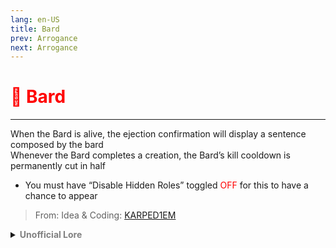```yaml
---
lang: en-US
title: Bard
prev: Arrogance
next: Arrogance
---
```


# <font color=red>🎻 <b>Bard</b></font> <Badge text="Hidden" type="tip" vertical="middle"/>
---

When the Bard is alive, the ejection confirmation will display a sentence composed by the bard<br>
Whenever the Bard completes a creation, the Bard’s kill cooldown is permanently cut in half
* You must have “Disable Hidden Roles” toggled <font color=red>OFF</font> for this to have a chance to appear

> From: Idea & Coding: [KARPED1EM](https://github.com/KARPED1EM)

<details>
<summary><b><font color=gray>Unofficial Lore</font></b></summary>

Placeholder: This role is a ROLE OH EM GOSH
> Submitted by: Member
</details>